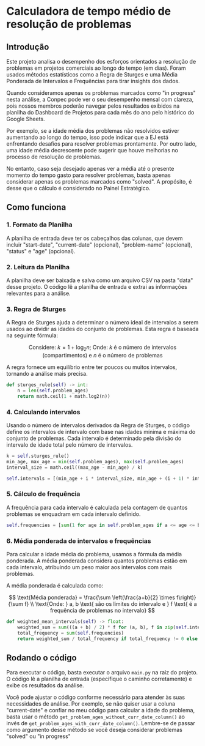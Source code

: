 # Calculadora de tempo médio de resolução de problemas

## Introdução

Este projeto analisa o desempenho dos esforços orientados a resolução de problemas em projetos comerciais ao longo do tempo (em dias). Foram usados métodos estatísticos como a Regra de Sturges e uma Média Ponderada de Intervalos e Frequências para tirar insights dos dados.

Quando consideramos apenas os problemas marcados como "in progress" nesta análise, a Conpec pode ver o seu desempenho mensal com clareza, pois nossos membros poderão navegar pelos resultados exibidos na planilha do Dashboard de Projetos para cada mês do ano pelo histórico do Google Sheets.

Por exemplo, se a idade média dos problemas não resolvidos estiver aumentando ao longo do tempo, isso pode indicar que a EJ está enfrentando desafios para resolver problemas prontamente. Por outro lado, uma idade média decrescente pode sugerir que houve melhorias no processo de resolução de problemas.

No entanto, caso seja desejado apenas ver a média até o presente momento do tempo gasto para resolver problemas, basta apenas considerar apenas os problemas marcados como "solved". A propósito, é desse que o cálculo é considerado no Painel Estratégico.

## Como funciona

### 1. Formato da Planilha

A planilha de entrada deve ter os cabeçalhos das colunas, que devem incluir "start-date", "current-date" (opcional), "problem-name" (opcional), "status" e "age" (opcional).

### 2. Leitura da Planilha

A planilha deve ser baixada e salva como um arquivo CSV na pasta "data" desse projeto. O código lê a planilha de entrada e extrai as informações relevantes para a análise.

### 3. Regra de Sturges

A Regra de Sturges ajuda a determinar o número ideal de intervalos a serem usados ao dividir as idades do conjunto de problemas. Esta regra é baseada na seguinte fórmula:

$$
\text{Considere: }k = 1 + \log_2 n
\text{; Onde: } k \text{ é o número de intervalos (compartimentos) e } n \text{ é o número de problemas}
$$



A regra fornece um equilíbrio entre ter poucos ou muitos intervalos, tornando a análise mais precisa.

```python
def sturges_rule(self) -> int:
    n = len(self.problem_ages)
    return math.ceil(1 + math.log2(n))
```

### 4. Calculando intervalos

Usando o número de intervalos derivados da Regra de Sturges, o código define os intervalos de intervalo com base nas idades mínima e máxima do conjunto de problemas. Cada intervalo é determinado pela divisão do intervalo de idade total pelo número de intervalos.

```python
k = self.sturges_rule()
min_age, max_age = min(self.problem_ages), max(self.problem_ages)
interval_size = math.ceil((max_age - min_age) / k)

self.intervals = [(min_age + i * interval_size, min_age + (i + 1) * interval_size - 1) for i in range(k)]
```

### 5. Cálculo de frequência

A frequência para cada intervalo é calculada pela contagem de quantos problemas se enquadram em cada intervalo definido.

```python
self.frequencies = [sum(1 for age in self.problem_ages if a <= age <= b) for (a, b) in self.intervals]
```

### 6. Média ponderada de intervalos e frequências

Para calcular a idade média do problema, usamos a fórmula da média ponderada. A média ponderada considera quantos problemas estão em cada intervalo, atribuindo um peso maior aos intervalos com mais problemas.

A média ponderada é calculada como:

$$
\text{Média ponderada} = \frac{\sum \left(\frac{a+b}{2} \times f\right)}{\sum f}
\\
\text{Onde: } a, b \text{ são os limites do intervalo e } f \text{ é a frequência de problemas no intervalo}
$$

```python
def weighted_mean_intervals(self) -> float:
    weighted_sum = sum(((a + b) / 2) * f for (a, b), f in zip(self.intervals, self.frequencies))
    total_frequency = sum(self.frequencies)
    return weighted_sum / total_frequency if total_frequency != 0 else 0
```

## Rodando o código

Para executar o código, basta executar o arquivo `main.py` na raiz do projeto. O código lê a planilha de entrada (especifique o caminho corretamente) e exibe os resultados da análise.

Você pode ajustar o código conforme necessário para atender às suas necessidades de análise.
Por exemplo, se não quiser usar a coluna "current-date" e confiar no meu código para calcular a idade do problema, basta usar o método  ``get_problem_ages_without_curr_date_column()`` ao invés de  ``get_problem_ages_with_curr_date_column()``. Lembre-se de passar como argumento desse método se você deseja considerar problemas "solved" ou "in progress"
